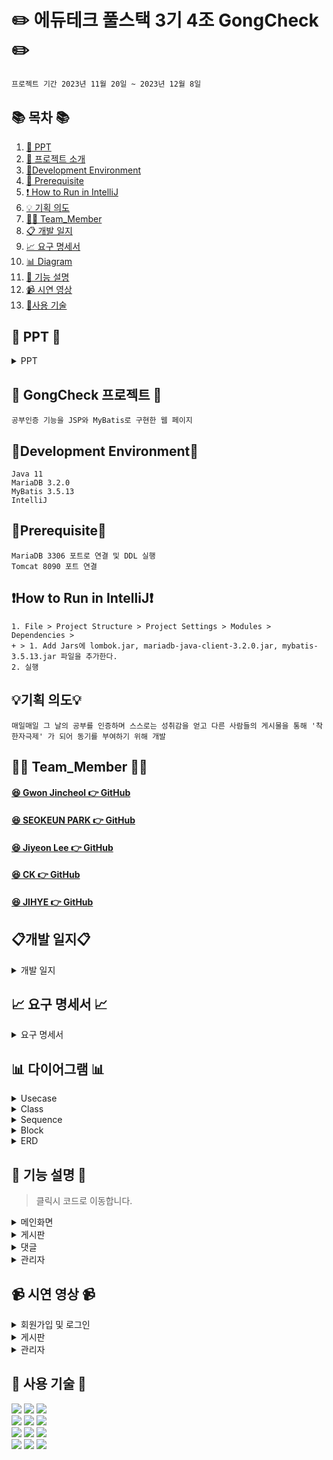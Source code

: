 #  ✏️ 에듀테크 풀스택 3기 4조 GongCheck ✏️
```bash
프로젝트 기간 2023년 11월 20일 ~ 2023년 12월 8일
```
## 📚 목차 📚

1. [📂 PPT](#-PPT-)
2. [📖 프로젝트 소개](#-gongcheck-프로젝트-)
3. [🔧Development Environment](#development-environment)
4. [🔔 Prerequisite](#prerequisite)
5. [❗ How to Run in IntelliJ](#how-to-run-in-intellij)
6. [💡 기획 의도](#기획-의도)
7. [🙋‍♀️ Team_Member](#%EF%B8%8F-team_member-%EF%B8%8F)
8. [📋 개발 일지](#개발-일지)
9. [📈  요구 명세서](#-요구-명세서-)
10. [📊 Diagram](#-다이어그램-)
11. [📝 기능 설명](#-기능-설명-)
12. [📹 시연 영상](#-시연-영상-)
13. [🔨사용 기술](#-사용-기술-)


## 📂 PPT 📂

<details><summary>PPT</summary>

![1](https://github.com/seokeunpark/Team_ProJect/assets/145525099/845cda3b-d2d6-426c-ba11-d7a3a2f9950d)
![2](https://github.com/seokeunpark/Team_ProJect/assets/145525099/2ee6f5a1-9859-4fef-a5fb-0e498365e229)
![3](https://github.com/seokeunpark/Team_ProJect/assets/145525099/c9f7b63c-2069-4810-8f9d-f61b8544739b)
![4](https://github.com/seokeunpark/Team_ProJect/assets/145525099/5eea684b-c370-4732-bfb1-5d27515b1353)
![5](https://github.com/seokeunpark/Team_ProJect/assets/145525099/c35549d1-ae0a-4657-8b95-6690a15729ac)
![6](https://github.com/seokeunpark/Team_ProJect/assets/145525099/d2f005d6-8577-4d7e-913b-535129afccb0)
![7](https://github.com/seokeunpark/Team_ProJect/assets/145525099/95a1312f-0e3e-4f45-9cc1-6fd4734fe9a7)
![8](https://github.com/seokeunpark/Team_ProJect/assets/145525099/ff9a5226-d4a9-4c6e-9042-2fe169f15473)
![9](https://github.com/seokeunpark/Team_ProJect/assets/145525099/2f54dbf8-5532-45a2-9669-094c5aa03791)
![10](https://github.com/seokeunpark/Team_ProJect/assets/145525099/4a1d829a-4ecb-46dc-843c-6a252527f3a6)
![11](https://github.com/seokeunpark/Team_ProJect/assets/145525099/d2d47509-c56b-4b30-b3af-bbf739c56fae)
![12](https://github.com/seokeunpark/Team_ProJect/assets/145525099/5b964c21-ee3d-4025-9f57-5e6b4d142d71)
![13](https://github.com/seokeunpark/Team_ProJect/assets/145525099/bc8387d7-53c7-4273-b081-be46826333a9)
![14](https://github.com/seokeunpark/Team_ProJect/assets/145525099/8e6e3e6a-721c-4420-bc3d-8704ef80cf4c)
![15](https://github.com/seokeunpark/Team_ProJect/assets/145525099/b0b72718-1806-4210-a2b8-6d6bb6c7e3b4)
![16](https://github.com/seokeunpark/Team_ProJect/assets/145525099/e7619a9e-e3f7-4977-88a2-bbd2f743fd9a)
![17](https://github.com/seokeunpark/Team_ProJect/assets/145525099/e3152df5-8fe9-4e72-baac-a21094af98e5)
![18](https://github.com/seokeunpark/Team_ProJect/assets/145525099/eb8a9ed7-7925-42e5-88e4-a970b235e99a)
![19](https://github.com/seokeunpark/Team_ProJect/assets/145525099/a21401af-dbfc-44f5-8296-05b36c27a7b9)
![20](https://github.com/seokeunpark/Team_ProJect/assets/145525099/766bbe6d-20d0-480a-afb9-bce89eedd60c)
![21](https://github.com/seokeunpark/Team_ProJect/assets/145525099/77da97df-ed07-4bbf-be94-7f0fa571024d)
![22](https://github.com/seokeunpark/Team_ProJect/assets/145525099/056f6a50-0cf2-44c1-a65f-42cb63f11be7)
![23](https://github.com/seokeunpark/Team_ProJect/assets/145525099/1f8579ac-6bac-42ba-aeb4-ef3b619711c4)
![24](https://github.com/seokeunpark/Team_ProJect/assets/145525099/bcabadc2-ff26-46a4-8f28-b7152b8e1897)


</details>
      
## 📖 GongCheck 프로젝트 📖
```bash프로젝트 소개
공부인증 기능을 JSP와 MyBatis로 구현한 웹 페이지
```
## 🔧Development Environment🔧
```
Java 11
MariaDB 3.2.0
MyBatis 3.5.13
IntelliJ
```
## 🔔Prerequisite🔔
```
MariaDB 3306 포트로 연결 및 DDL 실행
Tomcat 8090 포트 연결
```
## ❗How to Run in IntelliJ❗
```
1. File > Project Structure > Project Settings > Modules > Dependencies >
+ > 1. Add Jars에 lombok.jar, mariadb-java-client-3.2.0.jar, mybatis-3.5.13.jar 파일을 추가한다.
2. 실행
```

## 💡기획 의도💡
```
매일매일 그 날의 공부를 인증하며 스스로는 성취감을 얻고 다른 사람들의 게시물을 통해 '착한자극제' 가 되어 동기를 부여하기 위해 개발
```

## 🙋‍♀️ Team_Member 🙋‍♀️

#### [😆 Gwon Jincheol 👉 GitHub](https://github.com/Jincheol-11)
#### [😆 SEOKEUN PARK 👉 GitHub](https://github.com/seokeunpark)
#### [😆 Jiyeon Lee 👉 GitHub](https://github.com/thegreatjy)
#### [😆 CK 👉 GitHub](https://github.com/kidchang93)
#### [😆 JIHYE 👉 GitHub](https://github.com/jyeeeh)

## 📋개발 일지📋
<details><summary>개발 일지</summary>
   
![개발일지](https://github.com/seokeunpark/Team_ProJect/assets/145525099/d637af23-b72b-4d7b-90c1-45ca18ff9103)
)
</details>




## 📈 요구 명세서 📈

<details><summary>요구 명세서</summary>

  <img src="#">
</details>

## 📊 다이어그램 📊

<details><summary>Usecase</summary>
<img src="#g">
</details>

<details><summary>Class</summary>
  
<img src="#">

</details>
<details><summary>Sequence</summary>
    
<img src="#">

</details>

<details><summary>Block</summary>
    
<img src="#">
    
</details>

<details><summary>ERD</summary>
<img src="#">
    
</details>

## 📝 기능 설명 📝
> 클릭시 코드로 이동합니다. 

<details><summary>메인화면
</summary>
<br/>
   
[- 회원가입](#)
<br/>
<img src="#" width="350px" height="150px">

<br/>

[- 로그인](#)
<br/>
<img src="#" width="350px" height="150px">

<br/>
</details>

<details><summary>게시판
</summary>
<br/>   
   
[- 작성](#)
<br/>
<img src="#" width="350px" height="150px">

[- 수정](#)
<br/>
<img src="#" width="350px" height="150px">

[- 삭제](#)
<br/>
<img src="#" width="350px" height="150px">
   
<br/>
</details>

<details><summary>댓글
</summary>
<br/>
   
[- 작성](#)
<br/>
<img src="#" width="350px" height="150px">

[- 수정](#)
<br/>
<img src="#" width="350px" height="150px">

[- 삭제](#)
<br/>
<img src="#" width="350px" height="150px">
   
<br/>
</details>

<details><summary>관리자
</summary>
 <br/>  

[- 회원수정 및 삭제](#)
<br/>
<img src="#" width="350px" height="150px">
   
<br/>
</details>

## 📹 시연 영상 📹

<details><summary>회원가입 및 로그인</summary>
   
![noLogin](#)
</details>
    
<details><summary>게시판</summary>
    
![login](#)

</details>

<details><summary>관리자</summary>
    
![admin](#)


</details>


## 🔨 사용 기술 🔨
<div>
<img src="https://img.shields.io/badge/Html5-E34F26?style=flat-square&logo=html5&logoColor=white">
<img src="https://img.shields.io/badge/javascript-F7DF1E?style=flat-square&logo=javascript&logoColor=black">
<img src="https://img.shields.io/badge/css3-1572B6?style=flat-square&logo=CSS3&logoColor=white">
<br>    
<img src="https://img.shields.io/badge/JAVA-C01818?style=flat-square&logo=coffeescript&logoColor=white" />
<img src="https://img.shields.io/badge/MySQL-4479A1?style=flat&logo=MySQL&logoColor=white" />
<img src="https://img.shields.io/badge/MariaDB-003545?style=flat&logo=MariaDB&logoColor=white" />
<br>
<img src="https://img.shields.io/badge/IntelliJ-000000?style=flat-square&logo=intellijidea&logoColor=white" />
<img src="https://img.shields.io/badge/Slack-4A154B?style=flat-square&logo=slack&logoColor=white" />
<img src="https://img.shields.io/badge/StarUML-E25A1C?style=flat-square&logo=apachespark&logoColor=white" />
<br>
<img src="https://img.shields.io/badge/GitHub-181717?style=flat-square&logo=GitHub&logoColor=white" />
<img src="https://img.shields.io/badge/Git-F05032?style=flat-square&logo=git&logoColor=white" />
<img src="https://img.shields.io/badge/Sourcetree-0052CC?style=flat-square&logo=Sourcetree&logoColor=blue" />
<br>

</div>


